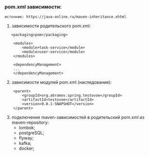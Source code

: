 ### pom.xml зависимости:

```
источник: https://java-online.ru/maven-inheritance.xhtml
```
1. зависимости родительского pom.xml:

```
   <packaging>pom</packaging> 

    <modules>
        <module>task-service</module> 
        <module>user-service</module>
    </modules>
    
    <dependencyManagement>
    ...
    </dependencyManagement>
```

2. зависимости модулей pom.xml (наследование):

```
    <parent>
        <groupId>org.abramov.spring.testovoe</groupId>
        <artifactId>testovoe</artifactId>
        <version>0.0.1-SNAPSHOT</version>
    </parent>
```
3. подключение maven-зависимостей в родительский pom.xml из maven-repository:
    * lombok;
    * postgreSQL;
    * flyway;
    * kafka;
    * docker;